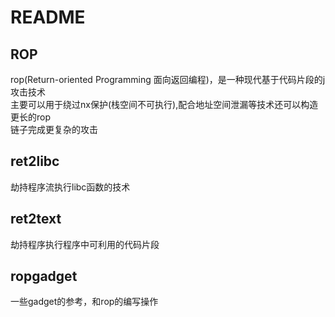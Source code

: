 
# README   

## ROP  

rop(Return-oriented Programming 面向返回编程)，是一种现代基于代码片段的j攻击技术  
主要可以用于绕过nx保护(栈空间不可执行),配合地址空间泄漏等技术还可以构造更长的rop  
链子完成更复杂的攻击  

## ret2libc

劫持程序流执行libc函数的技术 

## ret2text

劫持程序执行程序中可利用的代码片段

## ropgadget  

一些gadget的参考，和rop的编写操作  




